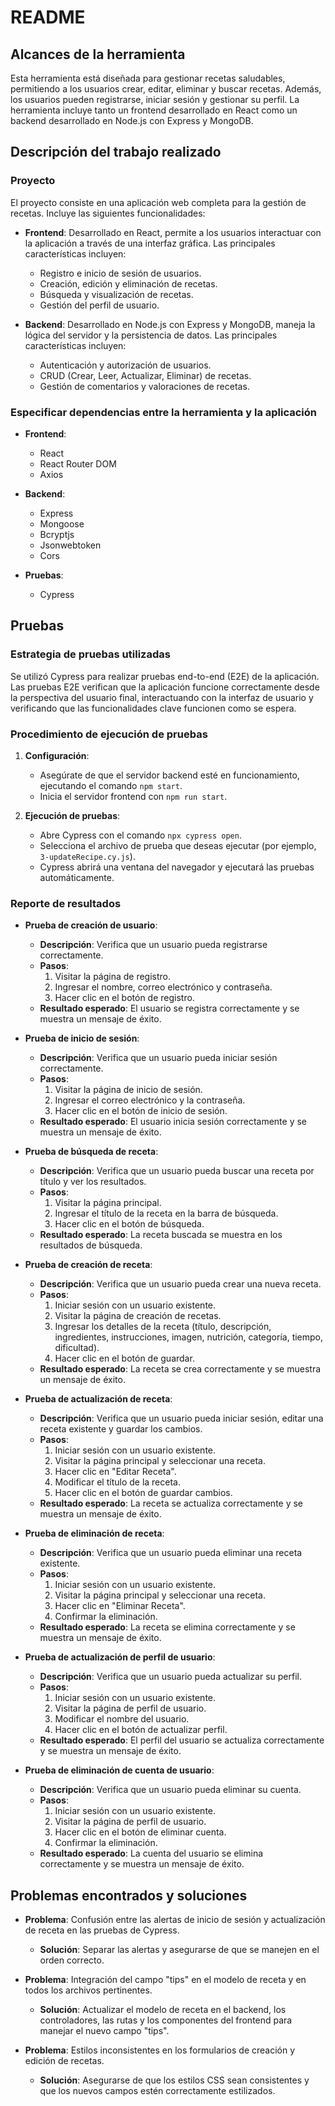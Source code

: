 # README

## Alcances de la herramienta

Esta herramienta está diseñada para gestionar recetas saludables, permitiendo a los usuarios crear, editar, eliminar y buscar recetas. Además, los usuarios pueden registrarse, iniciar sesión y gestionar su perfil. La herramienta incluye tanto un frontend desarrollado en React como un backend desarrollado en Node.js con Express y MongoDB.

## Descripción del trabajo realizado

### Proyecto

El proyecto consiste en una aplicación web completa para la gestión de recetas. Incluye las siguientes funcionalidades:

- **Frontend**: Desarrollado en React, permite a los usuarios interactuar con la aplicación a través de una interfaz gráfica. Las principales características incluyen:
  - Registro e inicio de sesión de usuarios.
  - Creación, edición y eliminación de recetas.
  - Búsqueda y visualización de recetas.
  - Gestión del perfil de usuario.

- **Backend**: Desarrollado en Node.js con Express y MongoDB, maneja la lógica del servidor y la persistencia de datos. Las principales características incluyen:
  - Autenticación y autorización de usuarios.
  - CRUD (Crear, Leer, Actualizar, Eliminar) de recetas.
  - Gestión de comentarios y valoraciones de recetas.

### Especificar dependencias entre la herramienta y la aplicación

- **Frontend**:
  - React
  - React Router DOM
  - Axios

- **Backend**:
  - Express
  - Mongoose
  - Bcryptjs
  - Jsonwebtoken
  - Cors

- **Pruebas**:
  - Cypress

## Pruebas

### Estrategia de pruebas utilizadas

Se utilizó Cypress para realizar pruebas end-to-end (E2E) de la aplicación. Las pruebas E2E verifican que la aplicación funcione correctamente desde la perspectiva del usuario final, interactuando con la interfaz de usuario y verificando que las funcionalidades clave funcionen como se espera.

### Procedimiento de ejecución de pruebas

1. **Configuración**:
   - Asegúrate de que el servidor backend esté en funcionamiento, ejecutando el comando `npm start`.
   - Inicia el servidor frontend con `npm run start`.

2. **Ejecución de pruebas**:
   - Abre Cypress con el comando `npx cypress open`.
   - Selecciona el archivo de prueba que deseas ejecutar (por ejemplo, `3-updateRecipe.cy.js`).
   - Cypress abrirá una ventana del navegador y ejecutará las pruebas automáticamente.

### Reporte de resultados

- **Prueba de creación de usuario**:
  - **Descripción**: Verifica que un usuario pueda registrarse correctamente.
  - **Pasos**:
    1. Visitar la página de registro.
    2. Ingresar el nombre, correo electrónico y contraseña.
    3. Hacer clic en el botón de registro.
  - **Resultado esperado**: El usuario se registra correctamente y se muestra un mensaje de éxito.

- **Prueba de inicio de sesión**:
  - **Descripción**: Verifica que un usuario pueda iniciar sesión correctamente.
  - **Pasos**:
    1. Visitar la página de inicio de sesión.
    2. Ingresar el correo electrónico y la contraseña.
    3. Hacer clic en el botón de inicio de sesión.
  - **Resultado esperado**: El usuario inicia sesión correctamente y se muestra un mensaje de éxito.

- **Prueba de búsqueda de receta**:
  - **Descripción**: Verifica que un usuario pueda buscar una receta por título y ver los resultados.
  - **Pasos**:
    1. Visitar la página principal.
    2. Ingresar el título de la receta en la barra de búsqueda.
    3. Hacer clic en el botón de búsqueda.
  - **Resultado esperado**: La receta buscada se muestra en los resultados de búsqueda.

- **Prueba de creación de receta**:
  - **Descripción**: Verifica que un usuario pueda crear una nueva receta.
  - **Pasos**:
    1. Iniciar sesión con un usuario existente.
    2. Visitar la página de creación de recetas.
    3. Ingresar los detalles de la receta (título, descripción, ingredientes, instrucciones, imagen, nutrición, categoría, tiempo, dificultad).
    4. Hacer clic en el botón de guardar.
  - **Resultado esperado**: La receta se crea correctamente y se muestra un mensaje de éxito.

- **Prueba de actualización de receta**:
  - **Descripción**: Verifica que un usuario pueda iniciar sesión, editar una receta existente y guardar los cambios.
  - **Pasos**:
    1. Iniciar sesión con un usuario existente.
    2. Visitar la página principal y seleccionar una receta.
    3. Hacer clic en "Editar Receta".
    4. Modificar el título de la receta.
    5. Hacer clic en el botón de guardar cambios.
  - **Resultado esperado**: La receta se actualiza correctamente y se muestra un mensaje de éxito.

- **Prueba de eliminación de receta**:
  - **Descripción**: Verifica que un usuario pueda eliminar una receta existente.
  - **Pasos**:
    1. Iniciar sesión con un usuario existente.
    2. Visitar la página principal y seleccionar una receta.
    3. Hacer clic en "Eliminar Receta".
    4. Confirmar la eliminación.
  - **Resultado esperado**: La receta se elimina correctamente y se muestra un mensaje de éxito.

- **Prueba de actualización de perfil de usuario**:
  - **Descripción**: Verifica que un usuario pueda actualizar su perfil.
  - **Pasos**:
    1. Iniciar sesión con un usuario existente.
    2. Visitar la página de perfil de usuario.
    3. Modificar el nombre del usuario.
    4. Hacer clic en el botón de actualizar perfil.
  - **Resultado esperado**: El perfil del usuario se actualiza correctamente y se muestra un mensaje de éxito.

- **Prueba de eliminación de cuenta de usuario**:
  - **Descripción**: Verifica que un usuario pueda eliminar su cuenta.
  - **Pasos**:
    1. Iniciar sesión con un usuario existente.
    2. Visitar la página de perfil de usuario.
    3. Hacer clic en el botón de eliminar cuenta.
    4. Confirmar la eliminación.
  - **Resultado esperado**: La cuenta del usuario se elimina correctamente y se muestra un mensaje de éxito.




## Problemas encontrados y soluciones

- **Problema**: Confusión entre las alertas de inicio de sesión y actualización de receta en las pruebas de Cypress.
  - **Solución**: Separar las alertas y asegurarse de que se manejen en el orden correcto.

- **Problema**: Integración del campo "tips" en el modelo de receta y en todos los archivos pertinentes.
  - **Solución**: Actualizar el modelo de receta en el backend, los controladores, las rutas y los componentes del frontend para manejar el nuevo campo "tips".

- **Problema**: Estilos inconsistentes en los formularios de creación y edición de recetas.
  - **Solución**: Asegurarse de que los estilos CSS sean consistentes y que los nuevos campos estén correctamente estilizados.